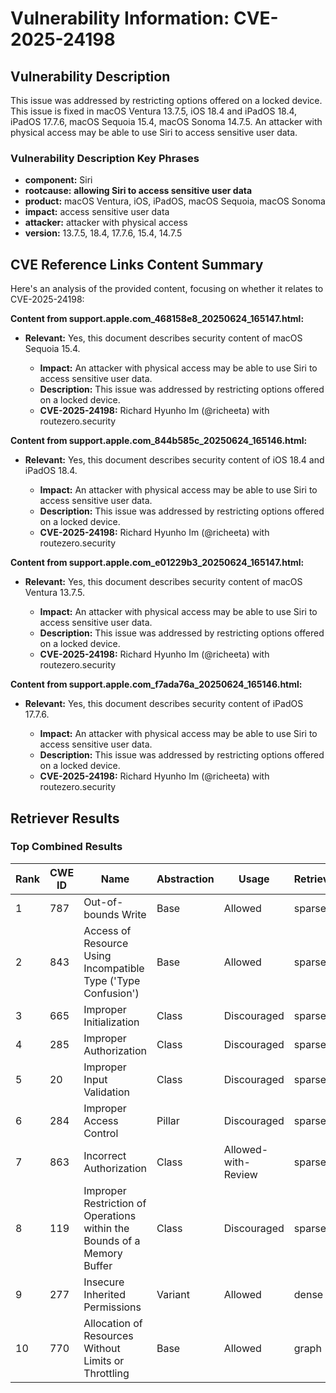 # Vulnerability Information: CVE-2025-24198

## Vulnerability Description
This issue was addressed by restricting options offered on a locked device. This issue is fixed in macOS Ventura 13.7.5, iOS 18.4 and iPadOS 18.4, iPadOS 17.7.6, macOS Sequoia 15.4, macOS Sonoma 14.7.5. An attacker with physical access may be able to use Siri to access sensitive user data.

### Vulnerability Description Key Phrases
- **component:** Siri
- **rootcause:** **allowing Siri to access sensitive user data**
- **product:** macOS Ventura, iOS, iPadOS, macOS Sequoia, macOS Sonoma
- **impact:** access sensitive user data
- **attacker:** attacker with physical access
- **version:** 13.7.5, 18.4, 17.7.6, 15.4, 14.7.5

## CVE Reference Links Content Summary
Here's an analysis of the provided content, focusing on whether it relates to CVE-2025-24198:

**Content from support.apple.com_468158e8_20250624_165147.html:**

*   **Relevant:** Yes, this document describes security content of macOS Sequoia 15.4.

    *   **Impact:** An attacker with physical access may be able to use Siri to access sensitive user data.
    *   **Description:** This issue was addressed by restricting options offered on a locked device.
    *   **CVE-2025-24198:** Richard Hyunho Im (@richeeta) with routezero.security

**Content from support.apple.com_844b585c_20250624_165146.html:**

*   **Relevant:** Yes, this document describes security content of iOS 18.4 and iPadOS 18.4.

    *   **Impact:** An attacker with physical access may be able to use Siri to access sensitive user data.
    *   **Description:** This issue was addressed by restricting options offered on a locked device.
    *   **CVE-2025-24198:** Richard Hyunho Im (@richeeta) with routezero.security

**Content from support.apple.com_e01229b3_20250624_165147.html:**

*   **Relevant:** Yes, this document describes security content of macOS Ventura 13.7.5.

    *   **Impact:** An attacker with physical access may be able to use Siri to access sensitive user data.
    *   **Description:** This issue was addressed by restricting options offered on a locked device.
    *   **CVE-2025-24198:** Richard Hyunho Im (@richeeta) with routezero.security

**Content from support.apple.com_f7ada76a_20250624_165146.html:**

*   **Relevant:** Yes, this document describes security content of iPadOS 17.7.6.

    *   **Impact:** An attacker with physical access may be able to use Siri to access sensitive user data.
    *   **Description:** This issue was addressed by restricting options offered on a locked device.
    *   **CVE-2025-24198:** Richard Hyunho Im (@richeeta) with routezero.security

## Retriever Results

### Top Combined Results

| Rank | CWE ID | Name | Abstraction | Usage  | Retrievers | Individual Scores |
|------|--------|------|-------------|-------|------------|-------------------|
| 1 | 787 | Out-of-bounds Write | Base | Allowed | sparse | 0.387 |
| 2 | 843 | Access of Resource Using Incompatible Type ('Type Confusion') | Base | Allowed | sparse | 0.369 |
| 3 | 665 | Improper Initialization | Class | Discouraged | sparse | 0.363 |
| 4 | 285 | Improper Authorization | Class | Discouraged | sparse | 0.358 |
| 5 | 20 | Improper Input Validation | Class | Discouraged | sparse | 0.357 |
| 6 | 284 | Improper Access Control | Pillar | Discouraged | sparse | 0.342 |
| 7 | 863 | Incorrect Authorization | Class | Allowed-with-Review | sparse | 0.335 |
| 8 | 119 | Improper Restriction of Operations within the Bounds of a Memory Buffer | Class | Discouraged | sparse | 0.332 |
| 9 | 277 | Insecure Inherited Permissions | Variant | Allowed | dense | 0.476 |
| 10 | 770 | Allocation of Resources Without Limits or Throttling | Base | Allowed | graph | 0.003 |

